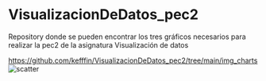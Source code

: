 # VisualizacionDeDatos_pec2
Repository donde se pueden encontrar los tres gráficos necesarios para realizar la pec2 de la asignatura Visualización de datos

https://github.com/kefffin/VisualizacionDeDatos_pec2/tree/main/img_charts
![scatter](https://github.com/kefffin/VisualizacionDeDatos_pec2/tree/main/img_charts/Scatterplot.png)
